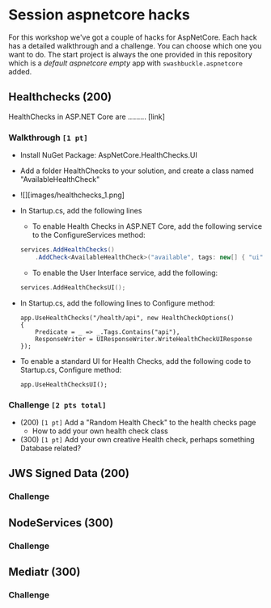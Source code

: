 # Session aspnetcore hacks

For this workshop we've got a couple of hacks for AspNetCore. Each hack has a detailed walkthrough and a challenge. You can choose which one you want to do.
The start project is always the one provided in this repository which is a *default aspnetcore empty* app with `swashbuckle.aspnetcore` added.

## Healthchecks (200)
HealthChecks in ASP.NET Core are ......... [link]

### Walkthrough `[1 pt]` 
- Install NuGet Package: AspNetCore.HealthChecks.UI

- Add a folder HealthChecks to your solution, and create a class named "AvailableHealthCheck"
- ![][images/healthchecks_1.png]

- In Startup.cs, add the following lines
    - To enable Health Checks in ASP.NET Core, add the following service to the ConfigureServices method:
    ```c#
    services.AddHealthChecks()
        .AddCheck<AvailableHealthCheck>("available", tags: new[] { "ui" });
    ```
    - To enable the User Interface service, add the following:
    ```c
    services.AddHealthChecksUI();
    ```

- In Startup.cs, add the following lines to Configure method:
    ```
    app.UseHealthChecks("/health/api", new HealthCheckOptions()
    {
        Predicate = _ => _.Tags.Contains("api"),
        ResponseWriter = UIResponseWriter.WriteHealthCheckUIResponse
    });

- To enable a standard UI for Health Checks, add the following code to Startup.cs, Configure method:
    ```
    app.UseHealthChecksUI();
    ```

### Challenge `[2 pts total]` 
- (200) `[1 pt]` Add a "Random Health Check" to the health checks page
    - How to add your own health check class
- (300) `[1 pt]` Add your own creative Health check, perhaps something Database related?

## JWS Signed Data (200)

### Challenge

## NodeServices (300)

### Challenge

## Mediatr (300)

### Challenge

